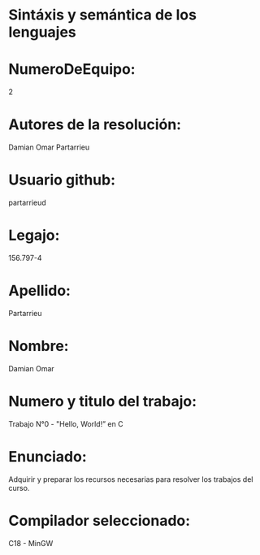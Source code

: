 # Sintáxis y semántica de los lenguajes

# NumeroDeEquipo:

2

# Autores de la resolución: 

Damian Omar Partarrieu

# Usuario github:

partarrieud

# Legajo: 

156.797-4

# Apellido: 

Partarrieu

# Nombre:

Damian Omar

# Numero y titulo del trabajo:

Trabajo N°0 - "Hello, World!” en C

# Enunciado:

Adquirir y preparar los recursos necesarias para resolver los trabajos del curso.

# Compilador seleccionado:

C18 - MinGW